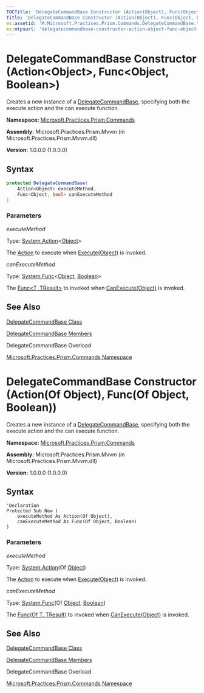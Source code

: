 ```yaml
---
TOCTitle: 'DelegateCommandBase Constructor (Action(Object), Func(Object, Boolean))'
Title: 'DelegateCommandBase Constructor (Action(Object), Func(Object, Boolean)) (Microsoft.Practices.Prism.Commands)'
ms:assetid: 'M:Microsoft.Practices.Prism.Commands.DelegateCommandBase.\#ctor(System.Action{System.Object},System.Func{System.Object,System.Boolean})'
ms:mtpsurl: 'delegatecommandbase-constructor-action-object-func-object-boolean-mspp-commands.md'
---
```


# DelegateCommandBase Constructor (Action&lt;Object&gt;, Func&lt;Object, Boolean&gt;)

Creates a new instance of a [DelegateCommandBase](/patterns-practices/reference/delegatecommandbase-class-mspp-commands), specifying both the execute action and the can execute function.

**Namespace:** [Microsoft.Practices.Prism.Commands](/patterns-practices/reference/mspp-commands-namespace)

**Assembly:** Microsoft.Practices.Prism.Mvvm (in Microsoft.Practices.Prism.Mvvm.dll)

**Version:** 1.0.0.0 (1.0.0.0)

## Syntax

```C#
protected DelegateCommandBase(
	Action<Object> executeMethod,
	Func<Object, bool> canExecuteMethod
)
```

### Parameters

*executeMethod* 

Type: [System.Action](http://msdn.microsoft.com/en-us/library/018hxwa8)&lt;[Object](http://msdn.microsoft.com/en-us/library/e5kfa45b)&gt;

The [Action](http://msdn.microsoft.com/en-us/library/bb534741) to execute when [Execute(Object)](http://msdn.microsoft.com/en-us/library/ms604094) is invoked.

*canExecuteMethod*  

Type: [System.Func](http://msdn.microsoft.com/en-us/library/bb549151)&lt;[Object](http://msdn.microsoft.com/en-us/library/e5kfa45b), [Boolean](http://msdn.microsoft.com/en-us/library/a28wyd50)&gt;

The [Func&lt;T, TResult&gt;](http://msdn.microsoft.com/en-us/library/bb549151) to invoked when [CanExecute(Object)](http://msdn.microsoft.com/en-us/library/ms604093) is invoked.

## See Also

[DelegateCommandBase Class](/patterns-practices/reference/delegatecommandbase-class-mspp-commands)

[DelegateCommandBase Members](/patterns-practices/reference/delegatecommandbase-members-mspp-commands)

DelegateCommandBase Overload

[Microsoft.Practices.Prism.Commands Namespace](/patterns-practices/reference/mspp-commands-namespace)


# DelegateCommandBase Constructor (Action(Of Object), Func(Of Object, Boolean))

Creates a new instance of a [DelegateCommandBase](/patterns-practices/reference/delegatecommandbase-class-mspp-commands), specifying both the execute action and the can execute function.

**Namespace:** [Microsoft.Practices.Prism.Commands](/patterns-practices/reference/mspp-commands-namespace)

**Assembly:** Microsoft.Practices.Prism.Mvvm (in Microsoft.Practices.Prism.Mvvm.dll) 

**Version:** 1.0.0.0 (1.0.0.0)

## Syntax

```VB
'Declaration
Protected Sub New ( 
	executeMethod As Action(Of Object),
	canExecuteMethod As Func(Of Object, Boolean)
)
```

### Parameters

*executeMethod* 

Type: [System.Action](http://msdn.microsoft.com/en-us/library/018hxwa8)(Of [Object](http://msdn.microsoft.com/en-us/library/e5kfa45b))

The [Action](http://msdn.microsoft.com/en-us/library/bb534741) to execute when [Execute(Object)](http://msdn.microsoft.com/en-us/library/ms604094) is invoked.

*canExecuteMethod*  

Type: [System.Func](http://msdn.microsoft.com/en-us/library/bb549151)(Of [Object](http://msdn.microsoft.com/en-us/library/e5kfa45b), [Boolean](http://msdn.microsoft.com/en-us/library/a28wyd50))

The [Func(Of T, TResult)](http://msdn.microsoft.com/en-us/library/bb549151) to invoked when [CanExecute(Object)](http://msdn.microsoft.com/en-us/library/ms604093) is invoked.

## See Also

[DelegateCommandBase Class](/patterns-practices/reference/delegatecommandbase-class-mspp-commands)

[DelegateCommandBase Members](/patterns-practices/reference/delegatecommandbase-members-mspp-commands)

DelegateCommandBase Overload

[Microsoft.Practices.Prism.Commands Namespace](/patterns-practices/reference/mspp-commands-namespace)
